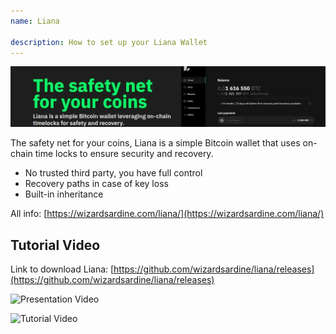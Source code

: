 ```yaml
---
name: Liana

description: How to set up your Liana Wallet
---
```


![cover](assets/cover.webp)

The safety net for your coins, Liana is a simple Bitcoin wallet that uses on-chain time locks to ensure security and recovery.

- No trusted third party, you have full control
- Recovery paths in case of key loss
- Built-in inheritance

All info: [https://wizardsardine.com/liana/](https://wizardsardine.com/liana/)

## Tutorial Video

Link to download Liana: [https://github.com/wizardsardine/liana/releases](https://github.com/wizardsardine/liana/releases)

![Presentation Video](https://youtu.be/siuLmQo1lM8)

![Tutorial Video](https://youtu.be/JrG4WMVPZDQ)
